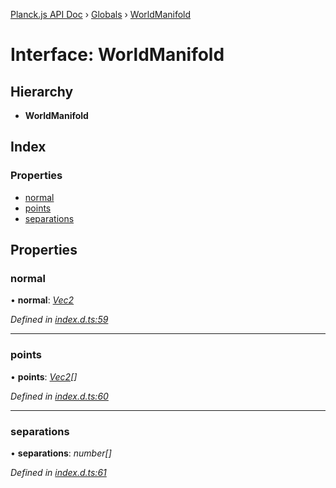 [Planck.js API Doc](../README.md) › [Globals](../globals.md) › [WorldManifold](worldmanifold.md)

# Interface: WorldManifold

## Hierarchy

* **WorldManifold**

## Index

### Properties

* [normal](worldmanifold.md#normal)
* [points](worldmanifold.md#points)
* [separations](worldmanifold.md#separations)

## Properties

###  normal

• **normal**: *[Vec2](../classes/vec2.md)*

*Defined in [index.d.ts:59](https://github.com/shakiba/planck.js/blob/038d425/lib/index.d.ts#L59)*

___

###  points

• **points**: *[Vec2](../classes/vec2.md)[]*

*Defined in [index.d.ts:60](https://github.com/shakiba/planck.js/blob/038d425/lib/index.d.ts#L60)*

___

###  separations

• **separations**: *number[]*

*Defined in [index.d.ts:61](https://github.com/shakiba/planck.js/blob/038d425/lib/index.d.ts#L61)*
